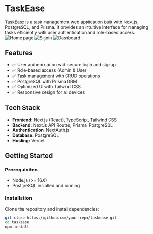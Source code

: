 # TaskEase

TaskEase is a task management web application built with Next.js, PostgreSQL, and Prisma. It provides an intuitive interface for managing tasks efficiently with user authentication and role-based access.
![Home page](https://github.com/user-attachments/assets/e86df427-67ab-436b-966c-a67a9d20bb6b)
![Signin](https://github.com/user-attachments/assets/48a5b48c-86e3-4077-84a8-e44b945a6321)
![Dashboard](https://github.com/user-attachments/assets/c2ab2514-bccf-42c3-b1ee-92ba88f4bdb5)

## Features

- ✅ User authentication with secure login and signup
- ✅ Role-based access (Admin & User)
- ✅ Task management with CRUD operations
- ✅ PostgreSQL with Prisma ORM
- ✅ Optimized UI with Tailwind CSS
- ✅ Responsive design for all devices

## Tech Stack  

- **Frontend:** Next.js (React), TypeScript, Tailwind CSS
- **Backend:** Next.js API Routes, Prisma, PostgreSQL
- **Authentication:** NextAuth.js
- **Database:** PostgreSQL
- **Hosting:** Vercel

## Getting Started

### Prerequisites

- Node.js (>= 16.0)
- PostgreSQL installed and running

### Installation

Clone the repository and install dependencies:

```bash
git clone https://github.com/your-repo/taskease.git
cd taskease
npm install





